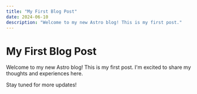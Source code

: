 ```yaml
---
title: "My First Blog Post"
date: 2024-06-10
description: "Welcome to my new Astro blog! This is my first post."
---
```


# My First Blog Post

Welcome to my new Astro blog! This is my first post. I'm excited to share my thoughts and experiences here.

Stay tuned for more updates! 